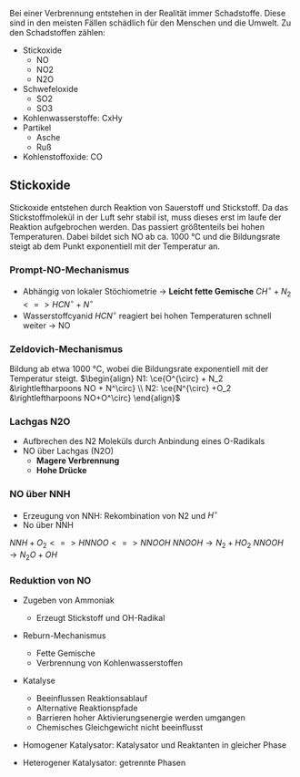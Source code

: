 Bei einer Verbrennung entstehen in der Realität immer Schadstoffe. Diese sind in den meisten Fällen schädlich für den Menschen und die Umwelt. Zu den Schadstoffen zählen:
- Stickoxide
	- NO
	- NO2
	- N2O
- Schwefeloxide
	- SO2
	- SO3
- Kohlenwasserstoffe: CxHy
- Partikel
	- Asche
	- Ruß
- Kohlenstoffoxide: CO

## Stickoxide
Stickoxide entstehen durch Reaktion von Sauerstoff und Stickstoff. Da das Stickstoffmolekül in der Luft sehr stabil ist, muss dieses erst im laufe der Reaktion aufgebrochen werden. Das passiert größtenteils bei hohen Temperaturen. Dabei bildet sich NO ab ca. 1000 °C und die Bildungsrate steigt ab dem Punkt exponentiell mit der Temperatur an.

### Prompt-NO-Mechanismus
- Abhängig von lokaler Stöchiometrie -> **Leicht fette Gemische**
$CH^\circ + N_2 <=> HCN^\circ + N^\circ$
- Wasserstoffcyanid $HCN^\circ$ reagiert bei hohen Temperaturen schnell weiter -> NO

### Zeldovich-Mechanismus
Bildung ab etwa 1000 °C, wobei die Bildungsrate exponentiell mit der Temperatur steigt.
$\begin{align} N1: \ce{O^{\circ} + N_2 &\rightleftharpoons NO + N^\circ} \\ N2: \ce{N^{\circ} +O_2 &\rightleftharpoons NO+O^\circ} \end{align}$

### Lachgas N2O
- Aufbrechen des N2 Moleküls durch Anbindung eines O-Radikals
- NO über Lachgas (N2O)
	- **Magere Verbrennung**
	- **Hohe Drücke**

### NO über NNH
- Erzeugung von NNH: Rekombination von N2 und $H^\circ$
- No über NNH

$NNH+O_2 <=> HNNOO <=> NNOOH$
$NNOOH \rightarrow N_2+HO_2$
$NNOOH \rightarrow N_2O+OH$

### Reduktion von NO
- Zugeben von Ammoniak
	- Erzeugt Stickstoff und OH-Radikal
- Reburn-Mechanismus
	- Fette Gemische
	- Verbrennung von Kohlenwasserstoffen

- Katalyse
	- Beeinflussen Reaktionsablauf
	- Alternative Reaktionspfade
	- Barrieren hoher Aktivierungsenergie werden umgangen
	- Chemisches Gleichgewicht nicht beeinflusst
- Homogener Katalysator: Katalysator und Reaktanten in gleicher Phase
- Heterogener Katalysator: getrennte Phasen
